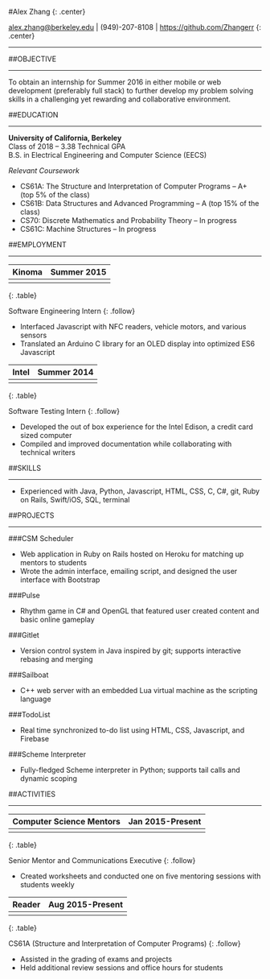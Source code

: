 #Alex Zhang{: .center}<alex.zhang@berkeley.edu> \| (949)-207-8108 \| <https://github.com/Zhangerr>{: .center}------##OBJECTIVE------To obtain an internship for Summer 2016 in either mobile or web development (preferably full stack) to further develop my problem solving skills in a challenging yet rewarding and collaborative environment.##EDUCATION------**University of California, Berkeley**  Class of 2018 – 3.38 Technical GPA  B.S. in Electrical Engineering and Computer Science (EECS)  *Relevant Coursework**  CS61A: The Structure and Interpretation of Computer Programs – A+ (top 5% of the class) *  CS61B: Data Structures and Advanced Programming – A (top 15% of the class)*  CS70: Discrete Mathematics and Probability Theory – In progress*  CS61C: Machine Structures – In progress##EMPLOYMENT------| Kinoma    | Summer 2015 || :-------- |   --------: ||           |             |{: .table}Software Engineering Intern{: .follow}*  Interfaced Javascript with NFC readers, vehicle motors, and various sensors*  Translated an Arduino C library for an OLED display into optimized ES6 Javascript| Intel     | Summer 2014 || :-------- |   --------: ||           |             |{: .table}Software Testing Intern{: .follow}*  Developed the out of box experience for the Intel Edison, a credit card sized computer*  Compiled and improved documentation while collaborating with technical writers##SKILLS------*  Experienced with Java, Python, Javascript, HTML, CSS, C, C#, git, Ruby on Rails, Swift/iOS, SQL, terminal##PROJECTS------###CSM Scheduler*  Web application in Ruby on Rails hosted on Heroku for matching up mentors to students*  Wrote the admin interface, emailing script, and designed the user interface with Bootstrap###Pulse*  Rhythm game in C# and OpenGL that featured user created content and basic online gameplay###Gitlet*  Version control system in Java inspired by git; supports interactive rebasing and merging###Sailboat*  C++ web server with an embedded Lua virtual machine as the scripting language###TodoList*  Real time synchronized to-do list using HTML, CSS, Javascript, and Firebase###Scheme Interpreter*  Fully-fledged Scheme interpreter in Python; supports tail calls and dynamic scoping##ACTIVITIES------| Computer Science Mentors     | Jan 2015-Present || :-------- |   --------: ||           |             |{: .table}Senior Mentor and Communications Executive{: .follow}*  Created worksheets and conducted one on five mentoring sessions with students weekly| Reader    | Aug 2015-Present || :-------- |   --------: ||           |             |{: .table}CS61A (Structure and Interpretation of Computer Programs) {: .follow}*  Assisted in the grading of exams and projects*  Held additional review sessions and office hours for students 